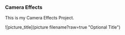 ### Camera Effects

This is my Camera Effects Project.

![picture_title](picture filename?raw=true "Optional Title")

###
